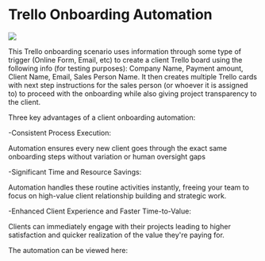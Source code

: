 # Trello Onboarding Automation

<p>
<img src="https://i.imgur.com/iHgLKfg.png alt"Resource Group"/?
</p>


This Trello onboarding scenario uses information through some type of trigger (Online Form, Email, etc) to create a client Trello board using the following info (for testing purposes): Company Name, Payment amount, Client Name, Email, Sales Person Name. It then creates multiple Trello cards with next step instructions for the sales person (or whoever it is assigned to) to proceed with the onboarding while also giving project transparency to the client.  


Three key advantages of a client onboarding automation:

-Consistent Process Execution:

Automation ensures every new client goes through the exact same onboarding steps without variation or human oversight gaps 


-Significant Time and Resource Savings:

 Automation handles these routine activities instantly, freeing your team to focus on high-value client relationship building and strategic work. 


-Enhanced Client Experience and Faster Time-to-Value:

 Clients can immediately engage with their projects leading to higher satisfaction and quicker realization of the value they're paying for.

 The automation can be viewed here:

<script type="module" src="https://vimeo.com/1088017457?share=copy"></script>
